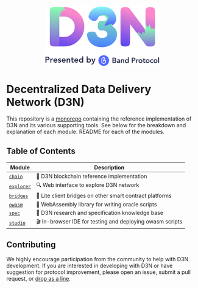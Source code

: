 <div align="center">
  <img width="300" src="assets/d3n_banner.png" />
</div>

# Decentralized Data Delivery Network (D3N)

This repository is a [monorepo] containing the reference implementation of D3N and its various supporting tools. See below for the breakdown and explanation of each module. README for each of the modules.

## Table of Contents

| Module                 | Description                                               |
| ---------------------- | --------------------------------------------------------- |
| [`chain`](chain)       | 🔗 D3N blockchain reference implementation                |
| [`explorer`](explorer) | 🔍 Web interface to explore D3N network                   |
| [`bridges`](bridges)   | 📡 Lite client bridges on other smart contract platforms  |
| [`owasm`](owasm)       | 🔮 WebAssembly library for writing oracle scripts         |
| [`spec`](spec)         | 📖 D3N research and specification knowledge base          |
| [`studio`](studio)     | 🎬 In-browser IDE for testing and deploying owasm scripts |

## Contributing

We highly encourage participation from the community to help with D3N development. If you are interested in developing with D3N or have suggestion for protocol improvement, please open an issue, submit a pull request, or [drop as a line].

[monorepo]: https://en.wikipedia.org/wiki/Monorepo
[drop as a line]: mailto:connect@bandprotocol.com
